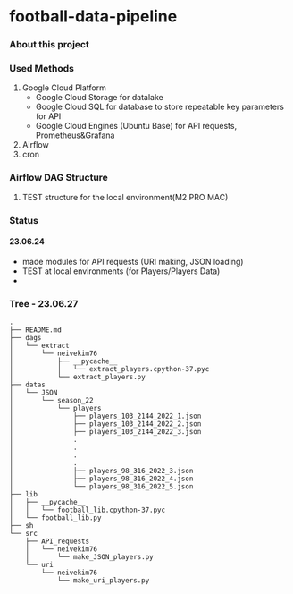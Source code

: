 # football-data-pipeline
### About this project

### Used Methods
1. Google Cloud Platform
   - Google Cloud Storage for datalake
   - Google Cloud SQL for database to store repeatable key parameters for API
   - Google Cloud Engines (Ubuntu Base) for API requests, Prometheus&Grafana
2. Airflow
3. cron

### Airflow DAG Structure
1. TEST structure for the local environment(M2 PRO MAC)

### Status
#### 23.06.24
- made modules for API requests (URI making, JSON loading)
- TEST at local environments (for Players/Players Data)
- 

### Tree - 23.06.27
```
.
├── README.md
├── dags
│   └── extract
│       └── neivekim76
│           ├── __pycache__
│           │   └── extract_players.cpython-37.pyc
│           └── extract_players.py
├── datas
│   └── JSON
│       └── season_22
│           └── players
│               ├── players_103_2144_2022_1.json
│               ├── players_103_2144_2022_2.json
│               ├── players_103_2144_2022_3.json
│               .  
│               .  
│               .  
│               .
│               ├── players_98_316_2022_3.json
│               ├── players_98_316_2022_4.json
│               └── players_98_316_2022_5.json
├── lib
│   ├── __pycache__
│   │   └── football_lib.cpython-37.pyc
│   └── football_lib.py
├── sh
└── src
    ├── API_requests
    │   └── neivekim76
    │       └── make_JSON_players.py
    └── uri
        └── neivekim76
            └── make_uri_players.py
```
